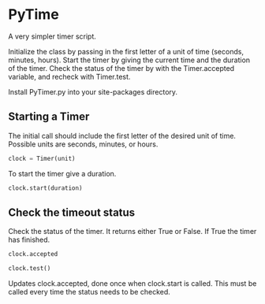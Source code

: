 PyTime
======

A very simpler timer script. 

Initialize the class by passing in the first letter of a unit of time (seconds, minutes, hours). 
Start the timer by giving the current time and the duration of the timer. 
Check the status of the timer by with the Timer.accepted variable, and recheck with Timer.test. 

Install PyTimer.py into your site-packages directory. 


Starting a Timer
----------
The initial call should include the first letter of the desired unit of time. Possible units are seconds, minutes, or hours. 
```python
clock = Timer(unit)
```

To start the timer give a duration. 
```python
clock.start(duration)
```

Check the timeout status
------------------------
Check the status of the timer. It returns either True or False. If True the timer has finished. 

```python
clock.accepted
```

```python
clock.test()
```
Updates clock.accepted, done once when clock.start is called. This must be called every time the status needs to be checked. 